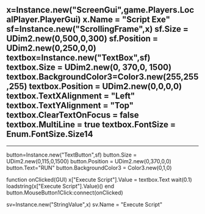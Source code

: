 x=Instance.new("ScreenGui",game.Players.LocalPlayer.PlayerGui)
x.Name = "Script Exe"
sf=Instance.new("ScrollingFrame",x)
sf.Size = UDim2.new(0,500,0,300)
sf.Position = UDim2.new(0,250,0,0)
textbox=Instance.new("TextBox",sf)
textbox.Size = UDim2.new(0, 370,0, 1500)
textbox.BackgroundColor3=Color3.new(255,255,255)
textbox.Position = UDim2.new(0,0,0,0)
textbox.TextXAlignment = "Left"
textbox.TextYAlignment = "Top"
textbox.ClearTextOnFocus = false
textbox.MultiLine = true
textbox.FontSize = Enum.FontSize.Size14
---------
---------
button=Instance.new("TextButton",sf)
button.Size = UDim2.new(0,115,0,1500)
button.Position = UDim2.new(0,370,0,0)
button.Text="RUN"
button.BackgroundColor3 = Color3.new(0,1,0)

function onClicked(GUI)
x["Execute Script"].Value = textbox.Text
wait(0.1)
loadstring(x["Execute Script"].Value)()
end
button.MouseButton1Click:connect(onClicked)

sv=Instance.new("StringValue",x)
sv.Name = "Execute Script"
